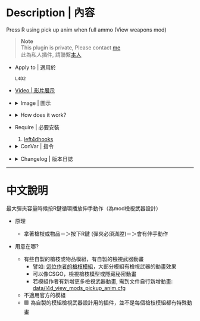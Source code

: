 # Description | 內容
Press R using pick up anim when full ammo (View weapons mod)

> __Note__ <br/>
This plugin is private, Please contact [me](/#私人插件列表-private-plugins-list)<br/>
此為私人插件, 請聯繫[本人](/#私人插件列表-private-plugins-list)

* Apply to | 適用於
    ```
    L4D2
    ```

* [Video | 影片展示](https://youtu.be/2dsUJz3gtVM)

* <details><summary>Image | 圖示</summary>

	* Press R button to view weapons pick-up animation
    <br/>![l4d_view_mods_pickup_anim_1](image/l4d_view_mods_pickup_anim_1.gif)
    <br/>![l4d_view_mods_pickup_anim_2](image/l4d_view_mods_pickup_anim_2.gif)
    <br/>![l4d_view_mods_pickup_anim_3](image/l4d_view_mods_pickup_anim_3.gif)
    <br/>![l4d_view_mods_pickup_anim_4](image/l4d_view_mods_pickup_anim_4.gif)
    <br/>![l4d_view_mods_pickup_anim_5](image/l4d_view_mods_pickup_anim_5.gif)
    <br/>![l4d_view_mods_pickup_anim_6](image/l4d_view_mods_pickup_anim_6.gif)
</details>

* <details><summary>How does it work?</summary>

    * Press R button to view weapons pick-up animation
    * Some custom weapon/item mods have changed pick-up animation,  For example: [Weapon mods by Denny凯妈](https://steamcommunity.com/profiles/76561198422460647/myworkshopfiles/)
        * View hidden or secret animation
        * View weapon or item like csgo
        * If mod adds more pick-up animation, you can modify [data/l4d_view_mods_pickup_anim.cfg](data/l4d_view_mods_pickup_anim.cfg)
    * Does not work on official mods
    * 🟥 This plugins is only designed for custom weapon mods, not working on all custom mods
</details>

* Require | 必要安裝
	1. [left4dhooks](https://forums.alliedmods.net/showthread.php?t=321696)

* <details><summary>ConVar | 指令</summary>

    * cfg/sourcemod/l4d_view_mods_pickup_anim.cfg
        ```php
        // 0=Plugin off, 1=Plugin on.
        l4d_view_mods_pickup_anim_enable "1"
        ```
</details>

* <details><summary>Changelog | 版本日誌</summary>

    * v1.1 (2025-8-29)
	    * Add date file
        * You can add more view weapons pick-up animation in data file 

    * v1.0 (2023-9-21)
	    * Initial Release
</details>

- - - -
# 中文說明
最大彈夾容量時候按R鍵循環播放伸手動作（為mod檢視武器設計）

* 原理
    * 拿著槍枝或物品－＞按下R鍵 (彈夾必須滿膛)－＞會有伸手動作

* 用意在哪?
    * 有些自製的槍枝或物品模組，有自製的檢視武器動畫
        * 譬如: [這位作者的槍枝模組](https://steamcommunity.com/profiles/76561198422460647/myworkshopfiles/)，大部分模組有檢視武器的動畫效果
        * 可以像CSGO，檢視槍枝模型或隱藏秘密動畫
        * 若模組作者有新增更多檢視武器動畫, 需到文件自行新增動畫: [data/l4d_view_mods_pickup_anim.cfg](data/l4d_view_mods_pickup_anim.cfg)
    * 不適用官方的模組
    * 🟥 為自製的模組檢視武器設計用的插件，並不是每個槍枝模組都有特殊動畫
